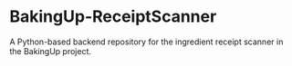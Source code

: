 # BakingUp-ReceiptScanner
A Python-based backend repository for the ingredient receipt scanner in the BakingUp project.

